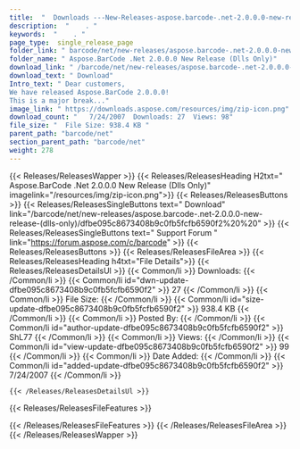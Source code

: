 ```yaml
---
title:  "  Downloads ---New-Releases-aspose.barcode-.net-2.0.0.0-new-release-(dlls-only) . " 
description:  "    . " 
keywords:  "    . " 
page_type:  single_release_page
folder_link: " barcode/net/new-releases/aspose.barcode-.net-2.0.0.0-new-release-(dlls-only)/"
folder_name: " Aspose.BarCode .Net 2.0.0.0 New Release (Dlls Only)"
download_link: " /barcode/net/new-releases/aspose.barcode-.net-2.0.0.0-new-release-(dlls-only)/dfbe095c8673408b9c0fb5fcfb6590f2"
download_text: " Download"
Intro_text: " Dear customers,
We have released Aspose.BarCode 2.0.0.0!
This is a major break..."
image_link: " https://downloads.aspose.com/resources/img/zip-icon.png"
download_count: "   7/24/2007  Downloads: 27  Views: 98"
file_size: "  File Size: 938.4 KB "
parent_path: "barcode/net"
section_parent_path: "barcode/net"
weight: 278 
---
```


{{< Releases/ReleasesWapper >}}
  {{< Releases/ReleasesHeading H2txt=" Aspose.BarCode .Net 2.0.0.0 New Release (Dlls Only)" imagelink="/resources/img/zip-icon.png">}}
  {{< Releases/ReleasesButtons >}}
    {{< Releases/ReleasesSingleButtons text=" Download" link="/barcode/net/new-releases/aspose.barcode-.net-2.0.0.0-new-release-(dlls-only)/dfbe095c8673408b9c0fb5fcfb6590f2%20%20" >}}
    {{< Releases/ReleasesSingleButtons text=" Support Forum " link="https://forum.aspose.com/c/barcode" >}}
  {{< Releases/ReleasesButtons >}}
  {{< Releases/ReleasesFileArea >}}
    {{< Releases/ReleasesHeading h4txt="File Details">}}
    {{< Releases/ReleasesDetailsUl >}}
            {{< Common/li  >}} Downloads: {{< /Common/li >}} 
      {{< Common/li id="dwn-update-dfbe095c8673408b9c0fb5fcfb6590f2" >}} 27 {{< /Common/li >}} 
      {{< Common/li  >}} File Size: {{< /Common/li >}} 
      {{< Common/li id="size-update-dfbe095c8673408b9c0fb5fcfb6590f2" >}} 938.4 KB {{< /Common/li >}} 
      {{< Common/li  >}} Posted By: {{< /Common/li >}} 
      {{< Common/li id="author-update-dfbe095c8673408b9c0fb5fcfb6590f2" >}} ShL77 {{< /Common/li >}} 
      {{< Common/li  >}} Views: {{< /Common/li >}} 
      {{< Common/li id="view-update-dfbe095c8673408b9c0fb5fcfb6590f2" >}} 99 {{< /Common/li >}} 
      {{< Common/li  >}} Date Added: {{< /Common/li >}} 
      {{< Common/li id="added-update-dfbe095c8673408b9c0fb5fcfb6590f2" >}} 7/24/2007 {{< /Common/li >}} 

    {{< /Releases/ReleasesDetailsUl >}}

  {{< Releases/ReleasesFileFeatures >}}
      
  {{< /Releases/ReleasesFileFeatures >}}
 {{< /Releases/ReleasesFileArea >}}
{{< /Releases/ReleasesWapper >}}


